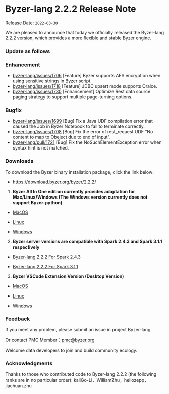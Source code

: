 # Byzer-lang 2.2.2 Release Note

Release Date: `2022-03-30`

We are pleased to announce that today we officially released the Byzer-lang 2.2.2 version, which provides a more flexible and stable Byzer engine.

### **Update as follows**

### Enhancement

- [byzer-lang/issues/1706](https://github.com/byzer-org/byzer-lang/issues/1706) [Feature] Byzer supports AES encryption when using sensitive strings in Byzer script.
- [byzer-lang/issues/1718](https://github.com/byzer-org/byzer-lang/issues/1718)  [Feature] JDBC upsert mode supports Oralce.
- [byzer-lang/issues/1730](https://github.com/byzer-org/byzer-lang/issues/1730) [Enhancement] Optimize Rest data source paging strategy to support multiple page-turning options.

### Bugfix

- [byzer-lang/issues/1699](https://github.com/byzer-org/byzer-lang/issues/1699)  [Bug] Fix a Java UDF compilation error that caused the Job in Byzer Notebook to fail to terminate correctly.
- [byzer-lang/issues/1708](https://github.com/byzer-org/byzer-lang/issues/1708)  [Bug] Fix the error of rest_request UDF  "No content to map to Obeject due to end of input".
- [byzer-lang/pull/1721](https://github.com/byzer-org/byzer-lang/pull/1721)  [Bug] Fix the NoSuchElementException error when syntax hint is not matched.



### Downloads

To download the Byzer binary installation package, click the link below:

- https://download.byzer.org/byzer/2.2.2/



1.  **Byzer All In One edition currently provides adaptation for Mac/Linux/Windows (The Windows version currently does not support Byzer-python)**

- [MacOS ](https://download.byzer.org/byzer/2.2.2/byzer-lang-darwin-amd64-3.0-2.2.2.tar.gz )

- [Linux](https://download.byzer.org/byzer/2.2.2/byzer-lang-linux-amd64-3.0-2.2.2.tar.gz )

- [Windows](https://download.byzer.org/byzer/2.2.2/byzer-lang-win-amd64-3.0-2.2.2.tar.gz)



2. **Byzer server versions are compatible with Spark 2.4.3 and Spark 3.1.1 respectively**

- [Byzer-lang 2.2.2 For Spark 2.4.3](https://download.byzer.org/byzer/2.2.2/byzer-lang_2.4-2.2.2.tar.gz   )

- [Byzer-lang 2.2.2 For Spark 3.1.1](https://download.byzer.org/byzer/2.2.2/byzer-lang_3.0-2.2.2.tar.gz)



3. **Byzer VSCode Extension Version (Desktop Version)**

- [MacOS](https://download.byzer.org/byzer/2.2.2/byzer-lang-darwin-0.0.7.vsix)

- [Linux](https://download.byzer.org/byzer/2.2.2/byzer-lang-linux-0.0.7.vsix)

- [Windows](https://download.byzer.org/byzer/2.2.2/byzer-lang-win-0.0.7.vsix)

### Feedback

If you meet any problem, please submit an issue in project Byzer-lang

Or contact PMC Member：[pmc@byzer.org](mailto:pmc@byzer.org)

Welcome data developers to join and build community ecology.

### Acknowledgments

Thanks to those who contributed code to Byzer-lang 2.2.2 (the following ranks are in no particular order): kaliGo-Li，WilliamZhu，hellozepp，jiachuan.zhu